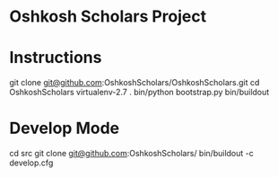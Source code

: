 # Oshkosh Scholars Project

Instructions
============

git clone git@github.com:OshkoshScholars/OshkoshScholars.git
cd OshkoshScholars
virtualenv-2.7 .
bin/python bootstrap.py
bin/buildout

Develop Mode
============

cd src
git clone git@github.com:OshkoshScholars/
bin/buildout -c develop.cfg
